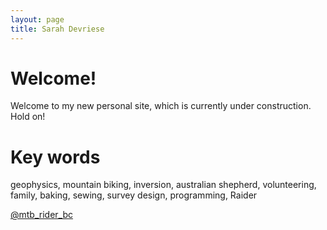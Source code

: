 ```yaml
---
layout: page
title: Sarah Devriese
---
```


# Welcome!

Welcome to my new personal site, which is currently under construction. Hold on!

# Key words

geophysics, mountain biking, inversion, australian shepherd, volunteering, family, baking, sewing, survey design, programming, Raider

<!-- InstaWidget -->
<a href="https://instawidget.net/v/user/mtb_rider_bc" id="link-3bc855ccf13f4bfee52aaff5bca209a29f8440d829e86a9984161f29d8a4894f">@mtb_rider_bc</a>
<script src="https://instawidget.net/js/instawidget.js?u=3bc855ccf13f4bfee52aaff5bca209a29f8440d829e86a9984161f29d8a4894f&width=300px"></script>
